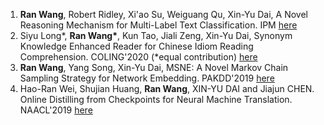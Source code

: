 1. **Ran Wang**, Robert Ridley, Xi'ao Su, Weiguang Qu, Xin-Yu Dai, A Novel Reasoning Mechanism for Multi-Label Text Classification. IPM [here](./2020IPM@ML-Reasoner.md)
2. Siyu Long\*, **Ran Wang\***, Kun Tao, Jiali Zeng, Xin-Yu Dai, Synonym Knowledge Enhanced Reader for Chinese Idiom Reading Comprehension. COLING'2020 (*equal contribution) [here](./2020COLING@SKER.md)
3. **Ran Wang**, Yang Song, Xin-Yu Dai, MSNE: A Novel Markov Chain Sampling Strategy for Network Embedding. PAKDD'2019 [here](./2019PAKDD@MSNE.md)
4. Hao-Ran Wei, Shujian Huang, **Ran Wang**, XIN-YU DAI and Jiajun CHEN. Online Distilling from Checkpoints for Neural Machine Translation. NAACL'2019 [here](./2019NAACL@ODC.md)
